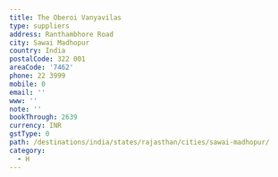 ```yaml
---
title: The Oberoi Vanyavilas
type: suppliers
address: Ranthambhore Road
city: Sawai Madhopur
country: India
postalCode: 322 001
areaCode: '7462'
phone: 22 3999
mobile: 0
email: ''
www: ''
note: ''
bookThrough: 2639
currency: INR
gstType: 0
path: /destinations/india/states/rajasthan/cities/sawai-madhopur/
category:
  - H
---
```


